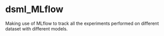 # dsml_MLflow
 
Making use of MLflow to track all the experiments performed on different dataset with different models.

